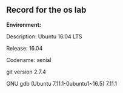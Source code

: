 ## Record for the os lab

**Environment:**

Description:	Ubuntu 16.04 LTS

Release:	16.04

Codename:	xenial

git version 2.7.4

GNU gdb (Ubuntu 7.11.1-0ubuntu1~16.5) 7.11.1





